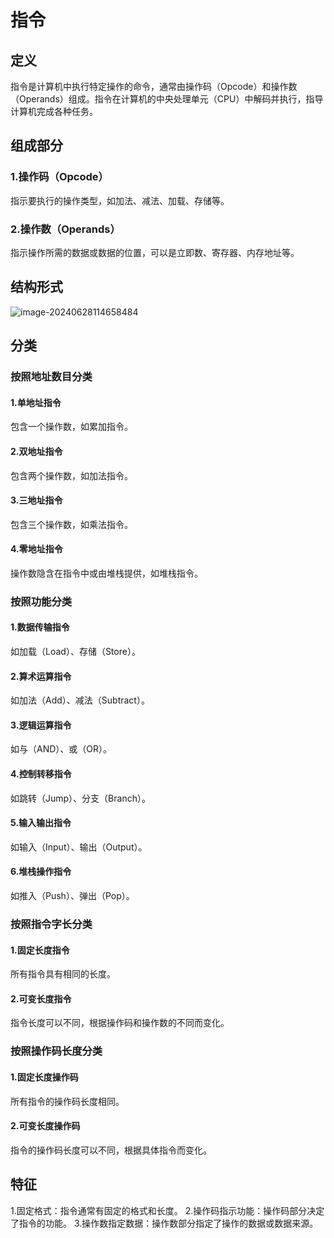 # 指令

## 定义

指令是计算机中执行特定操作的命令，通常由操作码（Opcode）和操作数（Operands）组成。指令在计算机的中央处理单元（CPU）中解码并执行，指导计算机完成各种任务。



## 组成部分

### 1.操作码（Opcode）

指示要执行的操作类型，如加法、减法、加载、存储等。

### 2.操作数（Operands）

指示操作所需的数据或数据的位置，可以是立即数、寄存器、内存地址等。

## 结构形式

<img src="../TyporaImage/计算机组成原理图片/image-20240628114658484.png" alt="image-20240628114658484"  />



## 分类

### 按照地址数目分类

#### 1.单地址指令

包含一个操作数，如累加指令。

#### 2.双地址指令

包含两个操作数，如加法指令。

#### 3.三地址指令

包含三个操作数，如乘法指令。

#### 4.零地址指令

操作数隐含在指令中或由堆栈提供，如堆栈指令。



### 按照功能分类

#### 1.数据传输指令

如加载（Load）、存储（Store）。

#### 2.算术运算指令

如加法（Add）、减法（Subtract）。

#### 3.逻辑运算指令

如与（AND）、或（OR）。

#### 4.控制转移指令

如跳转（Jump）、分支（Branch）。

#### 5.输入输出指令

如输入（Input）、输出（Output）。

#### 6.堆栈操作指令

如推入（Push）、弹出（Pop）。

### 按照指令字长分类

#### 1.固定长度指令

所有指令具有相同的长度。

#### 2.可变长度指令

指令长度可以不同，根据操作码和操作数的不同而变化。

### 按照操作码长度分类

#### 1.固定长度操作码

所有指令的操作码长度相同。

#### 2.可变长度操作码

指令的操作码长度可以不同，根据具体指令而变化。



## 特征

1.固定格式：指令通常有固定的格式和长度。
2.操作码指示功能：操作码部分决定了指令的功能。
3.操作数指定数据：操作数部分指定了操作的数据或数据来源。